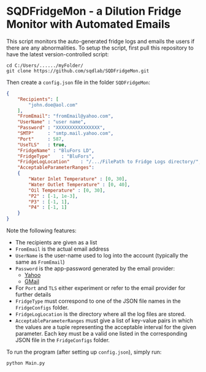# SQDFridgeMon - a Dilution Fridge Monitor with Automated Emails

This script monitors the auto-generated fridge logs and emails the users if there are any abnormalities. To setup the script, first pull this repository to have the latest version-controlled script:

```
cd C:/Users/....../myFolder/
git clone https://github.com/sqdlab/SQDFridgeMon.git
```

Then create a `config.json` file in the folder `SQDFridgeMon`:

```json
{
    "Recipients": [
        "john.doe@aol.com"
    ],
    "FromEmail": "fromEmail@yahoo.com",
    "UserName" : "user name",
    "Password" : "XXXXXXXXXXXXXXXX",
    "SMTP"     : "smtp.mail.yahoo.com",
    "Port"     : 587,
    "UseTLS"   : true,
    "FridgeName" : "BluFors LD",
    "FridgeType"    : "BluFors",
    "FridgeLogLocation"    : "/.../FilePath to Fridge Logs directory/",
    "AcceptableParameterRanges":
    {
        "Water Inlet Temperature" : [0, 30],
        "Water Outlet Temperature" : [0, 40],
        "Oil Temperature" : [0, 30],
        "P2" : [-1, 1e-3],
        "P3" : [-1, 1],
        "P4" : [-1, 1]
    }
}

```

Note the following features:
- The recipients are given as a list
- `FromEmail` is the actual email address
- `UserName` is the user-name used to log into the account (typically the same as `FromEmail`)
- `Password` is the app-password generated by the email provider:
    - [Yahoo](https://help.yahoo.com/kb/SLN15241.html?guccounter=1&guce_referrer=aHR0cHM6Ly93d3cuZ29vZ2xlLmNvbS8&guce_referrer_sig=AQAAAAxf98i2j7eNso-IrtoMnFppaaQqHuKtV5fqK-36-tzenNRl_qglXb8O9jcVScVoy8yKm_w-iLeNPxcPvusCr5OtrUHF-fXwGCXmJKexfAUUDADU9ur9IieIuf9zafAgGmnyAMwWeaeh4uYZ4EjTNav45p1qKTXEKX96KA3Qijl9)
    - [GMail](https://support.google.com/mail/answer/185833?hl=en)
- For `Port` and `TLS` either experiment or refer to the email provider for further details
- `FridgeType` must correspond to one of the JSON file names in the `FridgeConfigs` folder.
- `FridgeLogLocation` is the directory where all the log files are stored.
- `AcceptableParameterRanges` must give a list of key-value pairs in which the values are a tuple representing the acceptable interval for the given parameter. Each key must be a valid one listed in the corresponding JSON file in the `FridgeConfigs` folder.

To run the program (after setting up `config.json`), simply run:

```
python Main.py
```
